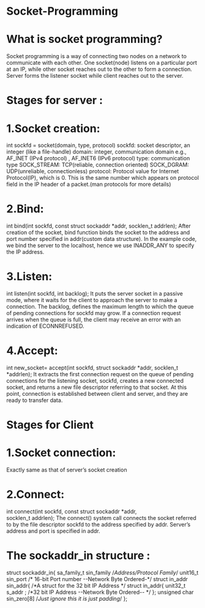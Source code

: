  # Socket-Programming


# What is socket programming?

Socket programming is a way of connecting two nodes on a network to communicate with each other. One socket(node) listens on a particular port at an IP, while other socket reaches out to the other to form a connection. Server forms the listener socket while client reaches out to the server.

# Stages for server :

# 1.Socket creation: 
int sockfd = socket(domain, type, protocol)
sockfd: socket descriptor, an integer (like a file-handle)
domain: integer, communication domain e.g., AF_INET (IPv4 protocol) , AF_INET6 (IPv6 protocol)
type: communication type
SOCK_STREAM: TCP(reliable, connection oriented)
SOCK_DGRAM: UDP(unreliable, connectionless)
protocol: Protocol value for Internet Protocol(IP), which is 0. This is the same number which appears on protocol field in the IP header of a packet.(man protocols for more details)

# 2.Bind: 
int bind(int sockfd, const struct sockaddr *addr, 
                          socklen_t addrlen);
After creation of the socket, bind function binds the socket to the address and port number specified in addr(custom data structure). In the example code, we bind the server to the localhost, hence we use INADDR_ANY to specify the IP address.

# 3.Listen: 
int listen(int sockfd, int backlog);
It puts the server socket in a passive mode, where it waits for the client to approach the server to make a connection. The backlog, defines the maximum length to which the queue of pending connections for sockfd may grow. If a connection request arrives when the queue is full, the client may receive an error with an indication of ECONNREFUSED.

# 4.Accept: 
int new_socket= accept(int sockfd, struct sockaddr *addr, socklen_t *addrlen);
It extracts the first connection request on the queue of pending connections for the listening socket, sockfd, creates a new connected socket, and returns a new file descriptor referring to that socket. At this point, connection is established between client and server, and they are ready to transfer data.

# Stages for Client

# 1.Socket connection: 
Exactly same as that of server’s socket creation

# 2.Connect: 
int connect(int sockfd, const struct sockaddr *addr,  
                             socklen_t addrlen);
The connect() system call connects the socket referred to by the file descriptor sockfd to the address specified by addr. Server’s address and port is specified in addr.

# The sockaddr_in structure :

struct sockaddr_in{
sa_family_t   sin_family   /*Address/Protocol Family*/ 
unit16_t   sin_port     /* 16-bit Port number   --Network Byte Ordered-*/
struct in_addr  sin_addr{ /*A struct for the 32 bit IP Address  */ 
struct in_addr{ 
unit32_t     s_addr  ; /*32 bit IP Address   --Network Byte Ordered-- */ 
};
unsigned char sin_zero[8] /*Just ignore this it is just padding*/
};

